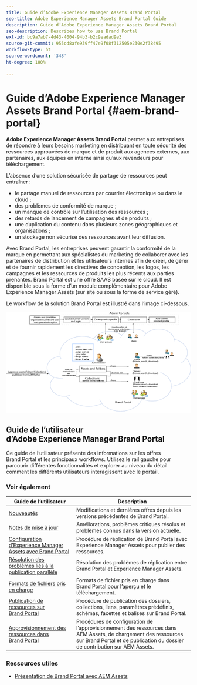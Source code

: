```yaml
---
title: Guide d’Adobe Experience Manager Assets Brand Portal
seo-title: Adobe Experience Manager Assets Brand Portal Guide
description: Guide d’Adobe Experience Manager Assets Brand Portal
seo-description: Describes how to use Brand Portal
exl-id: bc9a7ab7-4d43-4004-94b3-b2c9eadad9e3
source-git-commit: 955cd8afe939ff47e9f08f312505e230e2f38495
workflow-type: ht
source-wordcount: '348'
ht-degree: 100%

---
```


# Guide d’Adobe Experience Manager Assets Brand Portal {#aem-brand-portal}

**Adobe Experience Manager Assets Brand Portal** permet aux entreprises de répondre à leurs besoins marketing en distribuant en toute sécurité des ressources approuvées de marque et de produit aux agences externes, aux partenaires, aux équipes en interne ainsi qu’aux revendeurs pour téléchargement.

L’absence d’une solution sécurisée de partage de ressources peut entraîner :

* le partage manuel de ressources par courrier électronique ou dans le cloud ;
* des problèmes de conformité de marque ;
* un manque de contrôle sur l’utilisation des ressources ;
* des retards de lancement de campagnes et de produits ;
* une duplication du contenu dans plusieurs zones géographiques et organisations ;
* un stockage non sécurisé des ressources avant leur diffusion.

Avec Brand Portal, les entreprises peuvent garantir la conformité de la marque en permettant aux spécialistes du marketing de collaborer avec les partenaires de distribution et les utilisateurs internes afin de créer, de gérer et de fournir rapidement les directives de conception, les logos, les campagnes et les ressources de produits les plus récents aux parties prenantes.
Brand Portal est une offre SAAS basée sur le cloud. Il est disponible sous la forme d’un module complémentaire pour Adobe Experience Manager Assets (sur site ou sous la forme de service géré).

Le workflow de la solution Brand Portal est illustré dans l’image ci-dessous.

![](assets/BPWorkflow1.png)

## Guide de l’utilisateur d’Adobe Experience Manager Brand Portal

Ce guide de l’utilisateur présente des informations sur les offres Brand Portal et les principaux workflows. Utilisez le rail gauche pour parcourir différentes fonctionnalités et explorer au niveau du détail comment les différents utilisateurs interagissent avec le portail.

### Voir également

| Guide de l’utilisateur | Description |
|--- |---|
| [Nouveautés](whats-new.md) | Modifications et dernières offres depuis les versions précédentes de Brand Portal. |
| [Notes de mise à jour](brand-portal-release-notes.md) | Améliorations, problèmes critiques résolus et problèmes connus dans la version actuelle. |
| [Configuration d’Experience Manager Assets avec Brand Portal](../using/configure-aem-assets-with-brand-portal.md) | Procédure de réplication de Brand Portal avec Experience Manager Assets pour publier des ressources. |
| [Résolution des problèmes liés à la publication parallèle](troubleshoot-parallel-publishing.md) | Résolution des problèmes de réplication entre Brand Portal et Experience Manager Assets. |
| [Formats de fichiers pris en charge](brand-portal-supported-formats.md) | Formats de fichier pris en charge dans Brand Portal pour l’aperçu et le téléchargement. |
| [Publication de ressources sur Brand Portal](brand-portal-sharing-folders.md) | Procédure de publication des dossiers, collections, liens, paramètres prédéfinis, schémas, facettes et balises sur Brand Portal. |
| [Approvisionnement des ressources dans Brand Portal](brand-portal-asset-sourcing.md) | Procédures de configuration de l’approvisionnement des ressources dans AEM Assets, de chargement des ressources sur Brand Portal et de publication du dossier de contribution sur AEM Assets. |

### Ressources utiles

* [Présentation de Brand Portal avec AEM Assets](https://experienceleague.adobe.com/docs/experience-manager-brand-portal/using/home.html?lang=fr)
